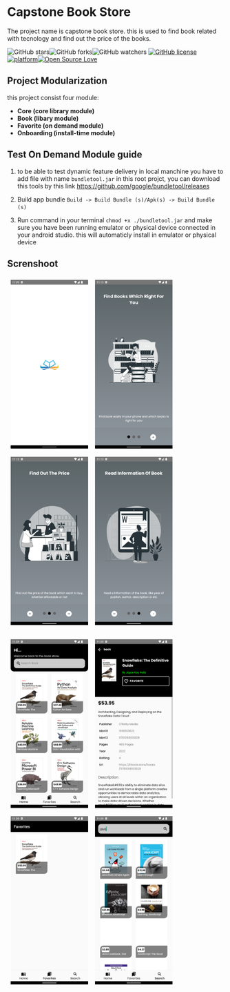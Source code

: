 # Capstone Book Store

The project name is capstone book store. this is used to find book related with tecnology and find out the price of the books.

![GitHub stars](https://img.shields.io/github/stars/mahmudph/Capstone-books-store?style=social)![GitHub forks](https://img.shields.io/github/forks/mahmudph/Capstone-books-store?style=social)![GitHub watchers](https://img.shields.io/github/watchers/mahmudph/Capstone-books-store?style=social)
[![GitHub license](https://img.shields.io/badge/License-MIT-blue.svg)](https://github.com/mahmudph/Capstone-books-store/blob/master/LICENSE)[![platform](https://img.shields.io/badge/platform-android-blue.svg)](https://developer.android.com)[![Open Source Love](https://badges.frapsoft.com/os/v2/open-source.svg?v=103)](https://github.com/mahmudph/Capstone-books-store)

## Project Modularization

this project consist four module:

- **Core (core library module)**
- **Book (libary module)**
- **Favorite (on demand module)**
- **Onboarding (install-time module)**

## Test On Demand Module guide

1. to be able to test dynamic feature delivery in local manchine you have to add file with name `bundletool.jar` in this root projct, you can download this tools by this link https://github.com/google/bundletool/releases

2. Build app bundle `Build -> Build Bundle (s)/Apk(s) -> Build Bundle (s)`
3. Run command in your terminal `chmod +x ./bundletool.jar` and make sure you have been running emulator or physical device connected in your android studio. this will automaticly install in emulator or physical device

## Screnshoot

<img src="/resources/splashscreen.png" width="180px" style="padding:8px"/><img src="/resources/intro_1.png" width="180px" style="padding:8px"/><img src="/resources/intro_2.png" width="180px" style="padding:8px"/><img src="/resources/intro_3.png" width="180px" style="padding:8px"/>

<img src="/resources/dashboard.png" width="180px" style="padding:8px"/><img src="/resources/detail.png" width="180px" style="padding:8px"/><img src="/resources/favorite.png" width="180px" style="padding:8px"/><img src="/resources/search.png" width="180px" style="padding:8px"/>
